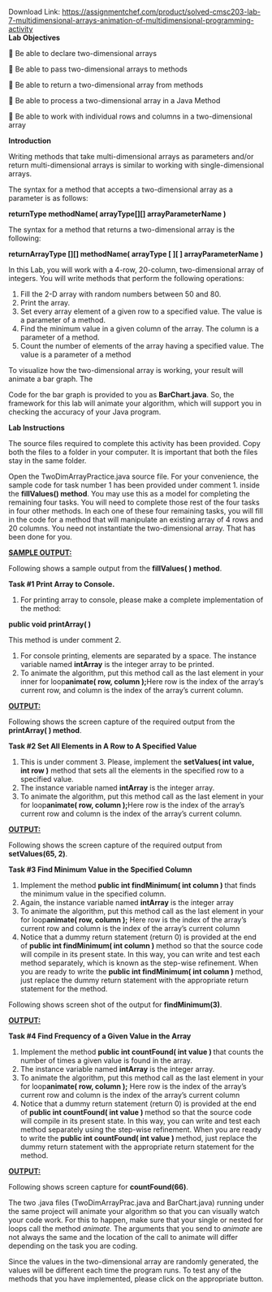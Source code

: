 Download Link: https://assignmentchef.com/product/solved-cmsc203-lab-7-multidimensional-arrays-animation-of-multidimensional-programming-activity
<br>
<strong>Lab Objectives</strong>

 Be able to declare two-dimensional arrays

 Be able to pass two-dimensional arrays to methods

 Be able to return a two-dimensional array from methods

 Be able to process a two-dimensional array in a Java Method

 Be able to work with individual rows and columns in a two-dimensional array




<strong>Introduction</strong>

Writing methods that take multi-dimensional arrays as parameters and/or return multi-dimensional arrays is similar to working with single-dimensional arrays.

The syntax for a method that accepts a two-dimensional array as a parameter is as follows:

<strong>returnType methodName( arrayType[][] arrayParameterName )</strong>

The syntax for a method that returns a two-dimensional array is the following:

<strong>returnArrayType [][] methodName( arrayType [ ][ ] arrayParameterName )</strong>

In this Lab, you will work with a 4-row, 20-column, two-dimensional array of integers. You will write methods that perform the following operations:

<ol>

 <li>Fill the 2-D array with random numbers between 50 and 80.</li>

 <li>Print the array.</li>

 <li>Set every array element of a given row to a specified value. The value is a parameter of a method.</li>

 <li>Find the minimum value in a given column of the array. The column is a parameter of a method.</li>

 <li>Count the number of elements of the array having a specified value. The value is a parameter of a method</li>

</ol>

To visualize how the two-dimensional array is working, your result will animate a bar graph. The

Code for the bar graph is provided to you as <strong>BarChart.java</strong>. So, the framework for this lab will animate your algorithm, which will support you in checking the accuracy of your Java program.




<strong>Lab Instructions</strong>

The source files required to complete this activity has been provided. Copy both the files to a folder in your computer. It is important that both the files stay in the same folder.




Open the TwoDimArrayPractice.java source file. For your convenience, the sample code for task number 1 has been provided under comment 1. inside the <strong>fillValues() method</strong>. You may use this as a model for completing the remaining four tasks. You will need to complete those rest of the four tasks in four other methods. In each one of these four remaining tasks, you will fill in the code for a method that will manipulate an existing array of 4 rows and 20 columns. You need not instantiate the two-dimensional array. That has been done for you.




<strong><u>SAMPLE OUTPUT:</u></strong>

Following shows a sample output from the <strong>fillValues( ) method</strong>.

<strong><u> </u></strong>

<strong>Task #1 Print Array to Console.</strong>

<ol>

 <li>For printing array to console, please make a complete implementation of the method:</li>

</ol>

<strong>public void printArray( )</strong>

This method is under comment 2.

<ol>

 <li>For console printing, elements are separated by a space. The instance variable named <strong>intArray</strong> is the integer array to be printed.</li>

 <li>To animate the algorithm, put this method call as the last element in your inner for loop<strong>animate( row, column );</strong>Here row is the index of the array’s current row, and column is the index of the array’s current column.</li>

</ol>

<strong><u>OUTPUT:</u></strong>

Following shows the screen capture of the required output from the <strong>printArray( ) method</strong>.

<strong>Task #2 Set All Elements in A Row to A Specified Value</strong>

<ol>

 <li>This is under comment 3. Please, implement the <strong>setValues( int value, int row )</strong> method that sets all the elements in the specified row to a specified value.</li>

 <li>The instance variable named <strong>intArray</strong> is the integer array.</li>

 <li>To animate the algorithm, put this method call as the last element in your for loop<strong>animate( row, column );</strong>Here row is the index of the array’s current row and column is the index of the array’s current column.</li>

</ol>

<strong><u>OUTPUT:</u></strong>

Following shows the screen capture of the required output from <strong>setValues(65, 2)</strong>.







<strong>Task #3 Find Minimum Value in the Specified Column</strong>

<ol>

 <li>Implement the method <strong>public int findMinimum( int column ) </strong>that finds the minimum value in the specified column.</li>

 <li>Again, the instance variable named <strong>intArray</strong> is the integer array</li>

 <li>To animate the algorithm, put this method call as the last element in your for loop<strong>animate( row, column );</strong> Here row is the index of the array’s current row and column is the index of the array’s current column</li>

 <li>Notice that a dummy return statement (return 0) is provided at the end of <strong>public int findMinimum( int column ) </strong>method so that the source code will compile in its present state. In this way, you can write and test each method separately, which is known as the step-wise refinement. When you are ready to write the <strong>public int findMinimum( int column ) </strong>method, just replace the dummy return statement with the appropriate return statement for the method.</li>

</ol>

Following shows screen shot of the output for <strong>findMinimum(3)</strong>.

<strong><u>OUTPUT:</u></strong>

<strong> </strong>










<strong>Task #4 Find Frequency of a Given Value in the Array</strong>

<ol>

 <li>Implement the method <strong>public int countFound( int value ) </strong>that counts the number of times a given value is found in the array.</li>

 <li>The instance variable named <strong>intArray</strong> is the integer array.</li>

 <li>To animate the algorithm, put this method call as the last element in your for loop<strong>animate( row, column );</strong> Here row is the index of the array’s current row and column is the index of the array’s current column</li>

 <li>Notice that a dummy return statement (return 0) is provided at the end of <strong>public int countFound( int value ) </strong>method so that the source code will compile in its present state. In this way, you can write and test each method separately using the step-wise refinement. When you are ready to write the <strong>public int countFound( int value ) </strong>method, just replace the dummy return statement with the appropriate return statement for the method.</li>

</ol>

<strong><u>OUTPUT:</u></strong>

Following shows screen capture for <strong>countFound(66)</strong>.

The two .java files (TwoDimArrayPrac.java and BarChart.java) running under the same project will animate your algorithm so that you can visually watch your code work. For this to happen, make sure that your single or nested for loops call the method <em>animate. </em>The arguments that you send to <em>animate</em> are not always the same and the location of the call to animate will differ depending on the task you are coding.




Since the values in the two-dimensional array are randomly generated, the values will be different each time the program runs. To test any of the methods that you have implemented, please click on the appropriate button.